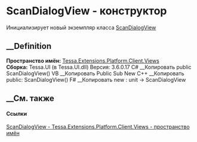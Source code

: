 # ScanDialogView - конструктор
Инициализирует новый экземпляр класса
[ScanDialogView](T_Tessa_Extensions_Platform_Client_Views_ScanDialogView.htm)
##  __Definition
 **Пространство имён:**
[Tessa.Extensions.Platform.Client.Views](N_Tessa_Extensions_Platform_Client_Views.htm)  
 **Сборка:** Tessa.UI (в Tessa.UI.dll) Версия: 3.6.0.17
C# __Копировать
     public ScanDialogView()
VB __Копировать
     Public Sub New
C++ __Копировать
     public:
    ScanDialogView()
F# __Копировать
     new : unit -> ScanDialogView
##  __См. также
#### Ссылки
[ScanDialogView -
](T_Tessa_Extensions_Platform_Client_Views_ScanDialogView.htm)
[Tessa.Extensions.Platform.Client.Views - пространство
имён](N_Tessa_Extensions_Platform_Client_Views.htm)

